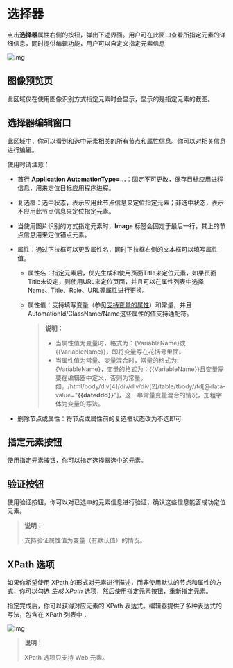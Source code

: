 # 选择器

点击**选择器**属性右侧的按钮，弹出下述界面。用户可在此窗口查看所指定元素的详细信息，同时提供编辑功能，用户可以自定义指定元素信息

![img](https://docimages.blob.core.chinacloudapi.cn/images/Amanda/Tutorial/Selector/%E9%80%89%E6%8B%A9%E5%99%A8%E7%BC%96%E8%BE%91%E5%99%A8.png)

## 图像预览页
此区域仅在使用图像识别方式指定元素时会显示，显示的是指定元素的截图。

## 选择器编辑窗口
此区域中，你可以看到和选中元素相关的所有节点和属性信息。你可以对相关信息进行编辑。

使用时请注意：
- 首行 **Application AutomationType=...**：固定不可更改，保存目标应用进程信息，用来定位目标应用程序进程。
- 复选框：选中状态，表示应用此节点信息来定位指定元素；非选中状态，表示不应用此节点信息来定位指定元素。
- 当使用图片识别的方式指定元素时，**Image** 标签会固定于最后一行，其上的节点信息用来定位锚点元素。
- 属性：通过下拉框可以更改属性名，同时下拉框右侧的文本框可以填写属性值。
  
    - 属性名：指定元素后，优先生成和使用页面Title来定位元素，如果页面Title未设定，则使用URL来定位页面，并且可以在属性列表中选择Name、Title、Role、URL等属性进行更换。
    - 属性值：支持填写变量（参见[支持变量的属性](Activities/../SupportedVariableName.md)）和常量，并且AutomationId/ClassName/Name这些属性的值支持通配符。
      
      >**说明：**
      >
      >- 当属性值为变量时，格式为：{VariableName}或{{VariableName}}，即将变量写在花括号里面。
      >- 当属性值为常量、变量混合时，常量的格式为:{VariableName}，变量的格式为：{{VariableName}}且变量需要在编辑器中定义，否则为常量。如，/html/body/div[4]/div/div/div[2]/table/tbody//td[@data-value="**{{dateddd}}**"]，这一串常量变量混合的情况，加粗字体为变量的写法。
  
- 删除节点或属性：将节点或属性前的复选框状态改为不选即可

## 指定元素按钮
使用指定元素按钮，你可以指定选择器选中的元素。

## 验证按钮
使用验证按钮，你可以对已选中的元素信息进行验证，确认这些信息能否成功定位元素。

>**说明：**
>
>支持验证属性值为变量（有默认值）的情况。

## XPath 选项
如果你希望使用 XPath 的形式对元素进行描述，而非使用默认的节点和属性的方式，你可以勾选 *生成 XPath* 选项，然后使用指定元素按钮，重新指定元素。

指定完成后，你可以获得对应元素的 XPath 表达式。编辑器提供了多种表达式的写法，包含在 XPath 列表中：

![img](https://docimages.blob.core.chinacloudapi.cn/images/Amanda/Tutorial/Selector/Xpath%E5%88%97%E8%A1%A8.png)

>**说明：**
>
>XPath 选项只支持 Web 元素。